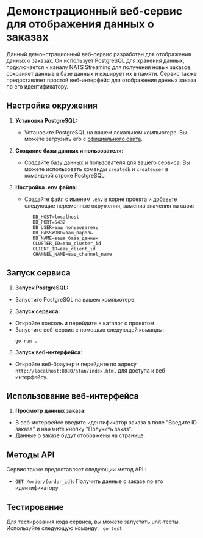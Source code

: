 # Демонстрационный веб-сервис для отображения данных о заказах

Данный демонстрационный веб-сервис разработан для отображения данных о заказах. Он использует PostgreSQL для хранения данных, подключается к каналу NATS Streaming для получения новых заказов, сохраняет данные в базе данных и кэширует их в памяти. Сервис также предоставляет простой веб-интерфейс для отображения данных заказа по его идентификатору.

## Настройка окружения

1. **Установка PostgreSQL:**
   - Установите PostgreSQL на вашем локальном компьютере. Вы можете загрузить его с [официального сайта](https://www.postgresql.org/download/).

2. **Создание базы данных и пользователя:**
   - Создайте базу данных и пользователя для вашего сервиса. Вы можете использовать команды `createdb` и `createuser` в командной строке PostgreSQL.

3. **Настройка .env файла:**
   - Создайте файл с именем `.env` в корне проекта и добавьте следующие переменные окружения, заменив значения на свои:
     ```
        DB_HOST=localhost
        DB_PORT=5432
        DB_USER=ваш_пользователь
        DB_PASSWORD=ваш_пароль
        DB_NAME=ваша_база_данных
        CLUSTER_ID=ваш_cluster_id
        CLIENT_ID=ваш_client_id
        CHANNEL_NAME=ваш_channel_name
     ```

## Запуск сервиса

1. **Запуск PostgreSQL:**
- Запустите PostgreSQL на вашем компьютере.

2. **Запуск сервиса:**
- Откройте консоль и перейдите в каталог с проектом.
- Запустите веб-сервис с помощью следующей команды:
    ``` 
    go run .
    ```

3. **Запуск веб-интерфейса:**
- Откройте веб-браузер и перейдите по адресу `http://localhost:8080/stan/index.html` для доступа к веб-интерфейсу.

## Использование веб-интерфейса

1. **Просмотр данных заказа:**
- В веб-интерфейсе введите идентификатор заказа в поле "Введите ID заказа" и нажмите кнопку "Получить заказ".
- Данные о заказе будут отображены на странице.

## Методы API

Сервис также предоставляет следующии метод API :

- `GET /order/{order_id}`: Получить данные о заказе по его идентификатору.

## Тестирование

Для тестирования кода сервиса, вы можете запустить unit-тесты. Используйте следующую команду:
    ``` 
    go test
    ```

